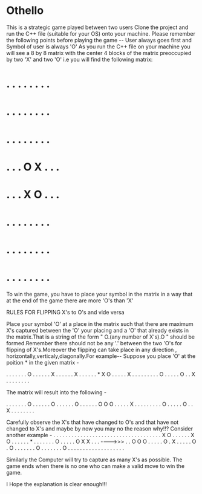 # Othello
This is a strategic game played between two users
Clone the project and run the C++ file (suitable for your OS) onto your machine.
Please remember the following points before playing the game -- User always goes first and Symbol of user is always 'O'
As you run the C++ file on your machine you will see a 8 by 8 matrix with the center 4 blocks of the matrix preoccupied by two 'X' and two 'O' i.e you will find the following matrix: 

# . . . . . . . .
# . . . . . . . .
# . . . . . . . .
# . . . O X . . .
# . . . X O . . .
# . . . . . . . .
# . . . . . . . .
# . . . . . . . .

To win the game, you have to place your symbol in the matrix in a way that at the end of the game there are more 'O's than 'X'

RULES FOR FLIPPING X's to O's and vide versa

Place your symbol 'O' at a place in the matrix such that there are maximum X's captured between the 'O' your placing and a 'O' that already exists in the matrix.That is a string of the form " O.(any number of X's).O " should be formed.Remember there should not be any '.' between the two 'O's for flipping of X's.Moreover the flipping can take place in any direction , horizontally,verticaly,diagonally.For example-- Suppose you place 'O' at the poition * in the given matrix - 

. . . . . . . O
. . . . . . X .
. . . . . X . .
. . . . * X O .
. . . . X . . .
. . . . . . O .
. . . . O . . X
. . . . . . . .


The matrix will result into the following - 

. . . . . . . O
. . . . . . O .
. . . . . O . .
. . . . O O O .
. . . . X . . .
. . . . . . O .
. . . . O . . X
. . . . . . . .

Carefully observe the X's that have changed to O's and that have not changed to X's and maybe by now you may no the reason why!!?
Consider another example -
. . . . . . . .                   . . . . . . . .
. . . . . . . .                   . . . . . . . .
. . . . X O . .                   . . . . X O . .
. . . . * . . .                   . . . . O . . .
. . O X X . . .         ---->>>   . . O O O . . .
. . O . X . . .                   . . O . O . . .
. . . . O . . .                   . . . . O . . .
. . . . . . . .                   . . . . . . . .


Similarly the Computer will try to capture as many X's as possible.
The game ends when there is no one who can make a valid move to win the game.

I Hope the explanation is clear enough!!!
